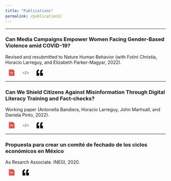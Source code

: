 ```yaml
---
title: "Publications"
permalink: /publication2/
---
```


<style>
    .social-icon {
        color: #aaaaaa;
        transition: color 0.2s; 
        text-decoration: none;
        margin: 0 10px;
        size: 32px;
    }
    
    .social-icon:hover {
        color: #333333
    }
</style>


***
### Can Media Campaigns Empower Women Facing Gender-Based Violence amid COVID-19?
Revised and resubmitted to Nature Human Behavior (with Fotini Christia, Horacio Larreguy, and Elizabeth Parker-Magyar, 2022).

<a class = "social-icon" href="files/../../files/Paper Egypt 2022.pdf" target = "_blank"> 
<img height="20" width="20" src="images/../../images/pdf-svgrepo-com.svg" /></a>
<a class = "social-icon" href="https://dataverse.harvard.edu/dataset.xhtml?persistentId=doi:10.7910/DVN/VFFZRM" target = "_blank"> 
<img height="20" width="20" src="images/../../images/code-svgrepo-com.svg" /> 
</a>
<a class = "social-icon" href="files/../../files/Paper Egypt 2022.txt" target = "_blank"> 
<img height="20" width="20" src="images/../../images/quote-svgrepo-com.svg" /> 
</a>


***
### Can We Shield Citizens Against Misinformation Through Digital Literacy Training and Fact-checks?
Working paper (Antonella Bandiera, Horacio Larreguy, John Marhsall, and Daniela Pinto, 2022). 

<a class = "social-icon" href="files/../../files/Paper Bolivia 2022.pdf" target = "_blank"> 
<img height="20" width="20" src="images/../../images/pdf-svgrepo-com.svg" /></a>
<a class = "social-icon" href="https://github.com/manuelquinteroc/MisinformationBolivia" target = "_blank"> 
<img height="20" width="20" src="images/../../images/code-svgrepo-com.svg" /> 
</a>
<a class = "social-icon" href="files/../../files/Paper Bolivia 2022.txt" target = "_blank"> 
<img height="20" width="20" src="images/../../images/quote-svgrepo-com.svg" /> 
</a>

***
### Propuesta para crear un comité de fechado de los ciclos económicos en México
As Resarch Associate. INEGI, 2020.

<a class = "social-icon" href="files/../../files/GTDCFC_2020.pdf" target = "_blank"> 
<img height="20" width="20" src="images/../../images/pdf-svgrepo-com.svg" /></a>
<a class = "social-icon" href="files/../../files/GTDCFC_2020.txt" target = "_blank"> 
<img height="20" width="20" src="images/../../images/quote-svgrepo-com.svg" /> 
</a>
